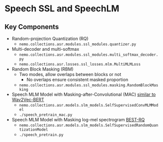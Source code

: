 
# Speech SSL and SpeechLM


## Key Components

- Random-projection Quantization (RQ)
  - `nemo.collections.asr.modules.ssl_modules.quantizer.py`
- Multi-decoder and multi-softmax
  - `nemo.collections.asr.modules.ssl_modules.multi_softmax_decoder.py`
  - `nemo.collections.asr.losses.ssl_losses.mlm.MultiMLMLoss` 
- Random Block Masking (RBM)
  - Two modes, allow overlaps between blocks or not
    - No overlaps ensure consistent masked proportion
  - `nemo.collections.asr.modules.ssl_modules.masking.RandomBlockMasking`
- Speech MLM Model with Masking-after-Convolutional (MAC) [similar to Wav2Vec-BERT](https://arxiv.org/abs/2108.06209)
  - `nemo.collections.asr.models.slm_models.SelfSupervisedConvMLMModel`
  - `./speech_pretrain_mac.py`
- Speech MLM Model with Masking log-mel spectrogram [BEST-RQ](https://arxiv.org/abs/2202.01855)
  - `nemo.collections.asr.models.slm_models.SelfSupervisedRandomQuantizationModel`
  - `./speech_pretrain.py`
